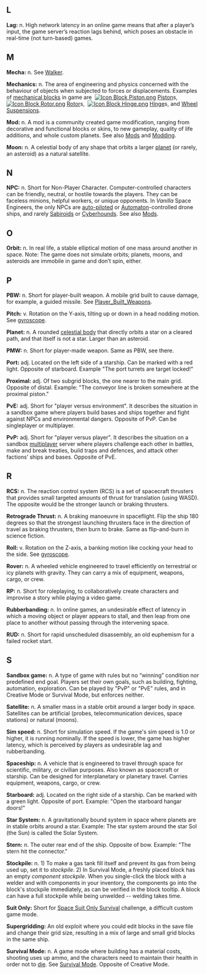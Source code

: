 ## L

**Lag:** n. High network latency in an online game means that after a player’s input, the game server’s reaction lags behind, which poses an obstacle in real-time (not turn-based) games.

## M

**Mecha:** n. See [Walker](https://spaceengineers.wiki.gg/wiki/Walker "Walker").

**Mechanics:** n. The area of engineering and physics concerned with the behaviour of objects when subjected to forces or displacements. Examples of [mechanical blocks](https://spaceengineers.wiki.gg/wiki/Mechanical_Blocks "Mechanical Blocks") in game are  [![Icon Block Piston.png](https://spaceengineers.wiki.gg/images/thumb/Icon_Block_Piston.png/21px-Icon_Block_Piston.png?8b1fda)](https://spaceengineers.wiki.gg/wiki/Piston "Piston") [Piston](https://spaceengineers.wiki.gg/wiki/Piston "Piston")s,  [![Icon Block Rotor.png](https://spaceengineers.wiki.gg/images/thumb/Icon_Block_Rotor.png/21px-Icon_Block_Rotor.png?127e75)](https://spaceengineers.wiki.gg/wiki/Rotor "Rotor") [Rotor](https://spaceengineers.wiki.gg/wiki/Rotor "Rotor")s,  [![Icon Block Hinge.png](https://spaceengineers.wiki.gg/images/thumb/Icon_Block_Hinge.png/21px-Icon_Block_Hinge.png?672bc9)](https://spaceengineers.wiki.gg/wiki/Hinge "Hinge") [Hinge](https://spaceengineers.wiki.gg/wiki/Hinge "Hinge")s, and [Wheel Suspensions](https://spaceengineers.wiki.gg/wiki/Wheel_Suspension "Wheel Suspension").

**Mod:** n. A mod is a community created game modification, ranging from decorative and functional blocks or skins, to new gameplay, quality of life additions, and whole custom planets. See also [Mods](https://spaceengineers.wiki.gg/wiki/Mods "Mods") and [Modding](https://spaceengineers.wiki.gg/wiki/Modding "Modding").

**Moon:** n. A celestial body of any shape that orbits a larger [planet](https://spaceengineers.wiki.gg/wiki/Planets "Planets") (or rarely, an asteroid) as a natural satellite.

## N

**NPC:** n. Short for Non-Player Character. Computer-controlled characters can be friendly, neutral, or hostile towards the players. They can be faceless minions, helpful workers, or unique opponents. In _Vanilla_ Space Engineers, the only NPCs are [auto-piloted](https://spaceengineers.wiki.gg/wiki/Autopilot "Autopilot") or [Automaton](https://spaceengineers.wiki.gg/wiki/Automaton "Automaton")\-controlled drone ships, and rarely [Sabiroids](https://spaceengineers.wiki.gg/wiki/Sabiroids "Sabiroids") or [Cyberhounds](https://spaceengineers.wiki.gg/wiki/Cyberhounds "Cyberhounds"). See also [Mods](https://spaceengineers.wiki.gg/wiki/Mods "Mods").

## O

**Orbit:** n. In real life, a stable elliptical motion of one mass around another in space. Note: The game does not simulate orbits; planets, moons, and asteroids are immobile in game and don’t spin, either.

## P

**PBW:** n. Short for player-built weapon. A mobile grid built to cause damage, for example, a guided missile. See [Player\_Built\_Weapons](https://spaceengineers.wiki.gg/wiki/Player_Built_Weapons "Player Built Weapons").

**Pitch:** v. Rotation on the Y-axis, tilting up or down in a head nodding motion. See [gyroscope](https://spaceengineers.wiki.gg/wiki/Gyroscope "Gyroscope").

**Planet:** n. A rounded [celestial body](https://spaceengineers.wiki.gg/wiki/Planets "Planets") that directly orbits a star on a cleared path, and that itself is not a star. Larger than an asteroid.

**PMW:** n. Short for player-made weapon. Same as PBW, see there.

**Port:** adj. Located on the left side of a starship. Can be marked with a red light. Opposite of starboard. Example "The port turrets are target locked!"

**Proximal:** adj. Of two subgrid blocks, the one nearer to the main grid. Opposite of distal. Example: "The conveyor line is broken somewhere at the proximal piston."

**PvE:** adj. Short for "player versus environment". It describes the situation in a sandbox game where players build bases and ships together and fight against NPCs and environmental dangers. Opposite of PvP. Can be singleplayer or multiplayer.

**PvP:** adj. Short for "player versus player". It describes the situation on a sandbox [multiplayer](https://spaceengineers.wiki.gg/wiki/Multiplayer "Multiplayer") server where players challenge each other in battles, make and break treaties, build traps and defences, and attack other factions’ ships and bases. Opposite of PvE.

## R

**RCS:** n. The reaction control system (RCS) is a set of spacecraft thrusters that provides small targeted amounts of thrust for translation (using WASD). The opposite would be the stronger launch or braking thrusters.

**Retrograde Thrust:** n. A braking manoeuvre in spaceflight. Flip the ship 180 degrees so that the strongest launching thrusters face in the direction of travel as braking thrusters, then burn to brake. Same as flip-and-burn in science fiction.

**Roll:** v. Rotation on the Z-axis, a banking motion like cocking your head to the side. See [gyroscope](https://spaceengineers.wiki.gg/wiki/Gyroscope "Gyroscope").

**Rover:** n. A wheeled vehicle engineered to travel efficiently on terrestrial or icy planets with gravity. They can carry a mix of equipment, weapons, cargo, or crew.

**RP:** n. Short for roleplaying, to collaboratively create characters and improvise a story while playing a video game.

**Rubberbanding:** n. In online games, an undesirable effect of latency in which a moving object or player appears to stall, and then leap from one place to another without passing through the intervening space.

**RUD:** n. Short for rapid unscheduled disassembly, an old euphemism for a failed rocket start.

## S

**Sandbox game:** n. A type of game with rules but no “winning” condition nor predefined end goal. Players set their own goals, such as building, fighting, automation, exploration. Can be played by "PvP" or "PvE" rules, and in Creative Mode or Survival Mode, but enforces neither.

**Satellite:** n. A smaller mass in a stable orbit around a larger body in space. Satellites can be artificial (probes, telecommunication devices, space stations) or natural (moons).

**Sim speed:** n. Short for simulation speed. If the game's sim speed is 1.0 or higher, it is running nominally. If the speed is lower, the game has higher latency, which is perceived by players as undesirable lag and rubberbanding.

**Spaceship:** n. A vehicle that is engineered to travel through space for scientific, military, or civilian purposes. Also known as spacecraft or starship. Can be designed for interplanetary or planetary travel. Carries equipment, weapons, cargo, or crew.

**Starboard:** adj. Located on the right side of a starship. Can be marked with a green light. Opposite of port. Example: "Open the starboard hangar doors!"

**Star System:** n. A gravitationally bound system in space where planets are in stable orbits around a star. Example: The star system around the star Sol (the Sun) is called the Solar System.

**Stern:** n. The outer rear end of the ship. Opposite of bow. Example: "The stern hit the connector."

**Stockpile:** n. 1) To make a gas tank fill itself and prevent its gas from being used up, set it to _stockpile_. 2) In Survival Mode, a freshly placed block has an empty _component stockpile_. When you single-click the block with a welder and with components in your inventory, the components go into the block's stockpile immediately, as can be verified in the block tooltip. A block can have a full stockpile while being unwelded -- welding takes time.

**Suit Only:** Short for [Space Suit Only Survival](https://spaceengineers.wiki.gg/wiki/Space_Suit_Only_Survival "Space Suit Only Survival") challenge, a difficult custom game mode.

**Supergridding:** An old exploit where you could edit blocks in the save file and change their grid size, resulting in a mix of large and small grid blocks in the same ship.

**Survival Mode:** n. A game mode where building has a material costs, shooting uses up ammo, and the characters need to maintain their health in order not to [die](https://spaceengineers.wiki.gg/wiki/Death "Death"). See [Survival Mode](https://spaceengineers.wiki.gg/wiki/Survival_Mode "Survival Mode"). Opposite of Creative Mode.
